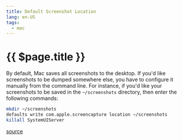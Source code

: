 ```yaml
---
title: Default Screenshot Location
lang: en-US
tags:
  - mac
---
```


# {{ $page.title }}

By default, Mac saves all screenshots to the desktop. If you'd like
screenshots to be dumped somewhere else, you have to configure it manually
from the command line. For instance, if you'd like your screenshots to be
saved in the `~/screenshots` directory, then enter the following commands:

```bash
mkdir ~/screenshots
defaults write com.apple.screencapture location ~/screenshots
killall SystemUIServer
```

[source](http://osxdaily.com/2011/01/26/change-the-screenshot-save-file-location-in-mac-os-x/)
